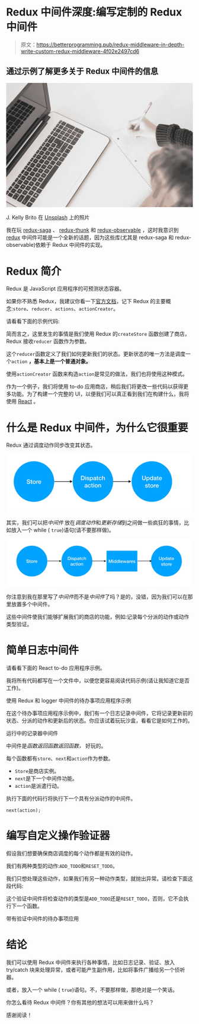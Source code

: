# Redux 中间件深度:编写定制的 Redux 中间件

> 原文：<https://betterprogramming.pub/redux-middleware-in-depth-write-custom-redux-middleware-4f02e2497cd6>

## 通过示例了解更多关于 Redux 中间件的信息

![](img/ec2eb5ea488985ba668a7ba23ec3a74d.png)

J. Kelly Brito 在 [Unsplash](https://unsplash.com/search/photos/laptop?utm_source=unsplash&utm_medium=referral&utm_content=creditCopyText) 上的照片

我在玩 [redux-saga](https://github.com/redux-saga/redux-saga) 、 [redux-thunk](https://github.com/reduxjs/redux-thunk) 和 [redux-observable](https://redux-observable.js.org/) ，这时我意识到 [redux](https://redux.js.org/) 中间件可能是一个全新的话题，因为这些库(尤其是 redux-saga 和 redux-observable)依赖于 Redux 中间件的实现。

# **Redux 简介**

Redux 是 JavaScript 应用程序的可预测状态容器。

如果你不熟悉 Redux，我建议你看一下[官方文档](https://redux.js.org)，记下 Redux 的主要概念:`store`、`reducer`、`actions`、`actionCreator`。

请看看下面的示例代码:

简而言之，这里发生的事情是我们使用 Redux 的`createStore` 函数创建了商店，Redux 接收`reducer` 函数作为参数。

这个`reducer`函数定义了我们如何更新我们的状态。更新状态的唯一方法是调度一个`action` **，**基本上是一个普通对象**。**

使用`actionCreator` 函数来构造`action`是常见的做法，我们也将使用这种模式。

作为一个例子，我们将使用 to-do 应用商店，稍后我们将更改一些代码以获得更多功能。为了构建一个完整的 UI，以便我们可以真正看到我们在构建什么，我将使用 [React](https://reactjs.org/) 。

# 什么是 Redux 中间件，为什么它很重要

Redux 通过调度动作同步改变其状态。

![](img/cebf80e198de2b6d086ee4724c783722.png)

其实，我们可以把*中间件* 放在*调度动作*和*更新存储*到之间做一些疯狂的事情，比如放入一个 while ( `true`)语句(请不要那样做)。

![](img/9b432308591a3651925e0e6134f19cfb.png)

你注意到我在那里写了*中间件*而不是*中间件*了吗？是的，没错，因为我们可以在那里放置多个中间件。

这些中间件使我们能够扩展我们的商店的功能，例如:记录每个分派的动作或动作类型验证。

# 简单日志中间件

请看看下面的 React to-do 应用程序示例。

我将所有代码都写在一个文件中，以便您更容易阅读代码示例(请让我知道它是否工作)。

使用 Redux 和 logger 中间件的待办事项应用程序示例

在这个待办事项应用程序示例中，我们有一个日志记录中间件，它将记录更新前的状态、分派的动作和更新后的状态。你应该试着玩玩沙盒，看看它是如何工作的。

运行中的记录器中间件

中间件是*函数返回函数返回函数，* 好玩的。

每个函数都有`store`、`next`和`action`作为参数。

*   `Store`是商店实例。
*   `next`是下一个中间件功能。
*   `action`是派遣行动。

执行下面的代码行将执行下一个具有分派动作的中间件。

```
next(action);
```

# 编写自定义操作验证器

假设我们想要确保商店调度的每个动作都是有效的动作。

我们有两种类型的动作:`ADD_TODO`和`RESET_TODO`。

我们只想处理这些动作，如果我们有另一种动作类型，就抛出异常。请检查下面这段代码:

这个验证中间件将检查动作的类型是`ADD_TODO`还是`RESET_TODO`，否则，它不会执行下一个函数。

带有验证中间件的待办事项应用

# **结论**

我们可以使用 Redux 中间件来执行各种事情，比如日志记录、验证、放入 try/catch 块来处理异常，或者可能产生副作用，比如将事件广播给另一个侦听器。

或者，放入一个 while ( `true`)语句。不，不要那样做，那绝对是一个笑话。

你怎么看待 Redux 中间件？你有其他的想法可以用来做什么吗？

感谢阅读！